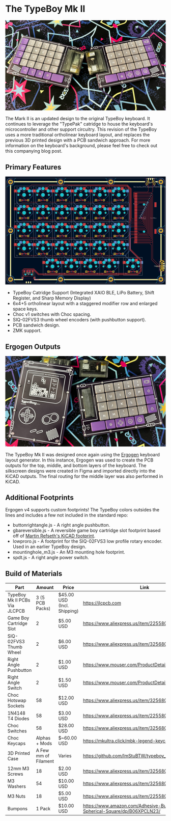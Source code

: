 # The TypeBoy Mk II

![The TypeBoy Mark II Keyboard](./images/TypeBoy_MkII.jpg)

The Mark II is an updated design to the original TypeBoy keyboard. It continues to leverage the "TypePak" catridge to house the keyboard's microcontroller and other support circuitry. This revision of the TypeBoy uses a more traditional ortholinear keyboard layout, and replaces the previous 3D printed design with a PCB sandwich approach. For more information on the keyboard's background, please feel free to check out this companying blog post.

## Primary Features

![The TypeBoy Mk II KiCAD Diagram](./images/TypeBoy_KiCAD.png)

* TypeBoy Catridge Support (Integrated XAIO BLE, LiPo Battery, Shift Register, and Sharp Memory Display)
* 6x4+5 ortholinear layout with a staggered modifier row and enlarged space keys.
* Choc v1 switches with Choc spacing.
* SIQ-02FVS3 thumb wheel encoders (with pushbutton support).
* PCB sandwich design.
* ZMK support.

## Ergogen Outputs

![The bottom PCB of the TypeBoy Mk II.](./images/TypeBoy_Bottom.jpg)

The TypeBoy Mk II was designed once again using the [Ergogen](https://github.com/ergogen/ergogen) keyboard layout generator. In this instance, Ergogen was used to create the PCB outputs for the top, middle, and bottom layers of the keyboard. The silkscreen designs were created in Figma and imported directly into the KiCAD outputs. The final routing for the middle layer was also performed in KiCAD.

## Additional Footprints

Ergogen v4 supports custom footprints! The TypeBoy colors outsides the lines and includes a few not included in the standard repo:

* buttonrightangle.js - A right angle pushbutton.
* gbareversible.js - A reversible game boy cartridge slot footprint based off of [Martin Refseth's KiCAD footprint](https://github.com/HDR/Game-Boy-KiCad-Library/blob/master/Footprints/DSL_Cartridge_Reader.kicad_mod).
* lowproro.js - A footprint for the SIQ-02FVS3 low profile rotary encoder. Used in an earlier TypeBoy design.
* mountinghole_m3.js - An M3 mounting hole footprint.
* spdt.js - A right angle power switch.

## Build of Materials

| Part                             | Amount         | Price       | Link |
| -------------------------------- | -------------- | ----------- | ---- |
| TypeBoy Mk II PCBs Via JLCPCB    | 3 (5 PCB Packs) | $45.00 USD (Incl. Shipping) | https://jlcpcb.com |
| Game Boy Cartridge Slot          | 2              | $5.00 USD  | https://www.aliexpress.us/item/2255800103876564.html |
| SIQ-02FVS3 Thumb Wheel           | 2              | $6.00 USD   | https://www.aliexpress.us/item/3256804405904721.html |
| Right Angle Pushbutton           | 2              | $1.00 USD   | https://www.mouser.com/ProductDetail/642-MJTP1117 |
| Right Angle Switch               | 2              | $1.50 USD   | https://www.mouser.com/ProductDetail/612-EG1213 |
| Choc Hotswap Sockets             | 58             | $12.00 USD  | https://www.aliexpress.us/item/3256803687338432.html |
| 1N4148 T4 Diodes                 | 58             | $3.00 USD   | https://www.aliexpress.us/item/2255800498728983.html |
| Choc Switches                    | 58             | $28.00 USD  | https://www.aliexpress.us/item/3256805260407528.html |
| Choc Keycaps                     | Alphas + Mods  | $~60.00 USD | https://mkultra.click/mbk-legend-keycaps/ |
| 3D Printed Case                  | A Few mm of Filament | Varies | https://github.com/ImStuBTW/typeboy_mkii/ |
| 12mm M3 Screws                   | 18             | $2.00 USD   | https://www.aliexpress.us/item/3256803547633472.html |
| M3 Washers                       | 54             | $10.00 USD  | https://www.aliexpress.us/item/3256804700714045.html |
| M3 Nuts                          | 18             | $5.00 USD   | https://www.aliexpress.us/item/2255800148575548.html |
| Bumpons                          | 1 Pack         | $10.00 USD | https://www.amazon.com/Adhesive-Bumper-106-PC-Spherical-Square/dp/B06XPCLN23/ |